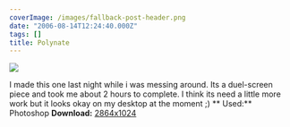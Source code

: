 ```yaml
---
coverImage: /images/fallback-post-header.png
date: "2006-08-14T12:24:40.000Z"
tags: []
title: Polynate
---
```


![](/wp-content/uploads/Image/polynate-thumb.png)

I made this one last night while i was messing around. Its a duel-screen piece and took me about 2 hours to complete. I think its need a little more work but it looks okay on my desktop at the moment ;)<!-- more -->
**
Used:** Photoshop
**Download:** [2864x1024](https://www.mikecann.co.uk/Images/Art-Full/polynate.png)
